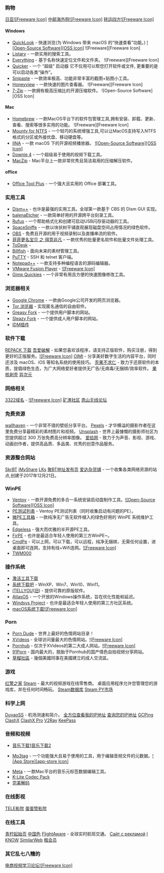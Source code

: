### 购物
[日亚](https://www.amazon.co.jp)[![Freeware Icon]](gmail&Wu-..)
[中邮海外购](https://buy.ems.com.cn)[![Freeware Icon]](手机&Wu82-39.)
[转运四方](http://www.transrush.com)[![Freeware Icon]](手机&q1-6.)

#### Windows
- [QuickLook](https://pooi.moe/QuickLook/) - 快速浏览(为 Windows 带来 macOS 的“快速查看”功能。) [![Open-Source Software][OSS Icon]](https://github.com/QL-Win/QuickLook/releases) ![Freeware][Freeware Icon]
- [Listary](https://www.listary.com/) - 一款实用的搜索工具。
- [Everything](https://www.voidtools.com/zh-cn/) - 基于名称快速定位文件和文件夹。 ![Freeware][Freeware Icon]
- [Quicker](https://getquicker.net/) - 一个 “超级” 启动器 它不仅用可以帮您打开软件或文件, 更重要的是可以启动各类“操作”。
- [Snipaste](https://zh.snipaste.com/) - 一款效率极高、功能非常丰富的截图+贴图小工具。
- [Honeyview](https://cn.bandisoft.com/honeyview/) - 一款快速的图片查看器。 ![Freeware][Freeware Icon]
- [7-Zip](https://www.7-zip.org) - 一款拥有极高压缩比的开源压缩软件。 ![Open-Source Software][OSS Icon]
#### Mac
- [Homebrew](https://brew.sh/index_zh-cn#install) - 一款MacOS平台下的软件包管理工具,拥有安装、卸载、更新、查看、搜索等很多实用的功能。 ![Freeware][Freeware Icon]
- [Mounty for NTFS](https://mounty.app) - 一个轻巧的系统增强工具,可以让MacOS支持写入NTFS格式的分区或外接优盘、移动硬盘等。
- [IINA](https://www.iina.io) - 一款 macOS 下的开源视频播放器。 [![Open-Source Software][OSS Icon]](https://github.com/iina/iina)
- [Downie 4](https://software.charliemonroe.net/downie/) - 一个超级易于使用的视频下载工具。
- [MacZip](https://ezip.awehunt.com) - Mac平台上一款非常优秀且简洁易用的压缩解压软件。
#### office
- [Office Tool Plus](https://otp.landian.vip/zh-cn/) - 一个强大且实用的 Office 部署工具。

### 实用工具
- [Dism++](https://dism.cf/) - 也许是最强的实用工具。全球第一款基于 CBS 的 Dism GUI 实现。
- [balenaEtcher](https://www.balena.io/etcher/) - 一款简单好用的开源跨平台刻录工具。
- [Rufus](https://rufus.ie/zh/) - 一个帮助格式化和创建可启动USB闪存驱动器的工具。
- [SpaceSniffe](http://www.uderzo.it/main_products/space_sniffer/index.html) - 一款以块状树平铺直观展现磁盘空间占用情况的绿色软件。
- [OBS](https://obsproject.com/zh-cn) - 免费且开源的用于视频录制以及直播串流的软件。
- [菲菲更名宝贝 之 得意非凡](http://www.ffhome.com/works/1406.html) - 一款优秀的批量更名软件和批量文件处理工具。
- [ToDesk](https://www.todesk.com) - 
- [Billfish](https://www.billfish.cn) - 面向未来的素材管理工具。
- [PuTTY](https://www.chiark.greenend.org.uk/~sgtatham/putty/latest.html) - SSH 和 telnet 客户端。
- [Notepad++](https://notepad-plus-plus.org) - 一款支持多种编程语言的源码编辑器。
- [VMware Fusion Player](https://customerconnect.vmware.com/evalcenter?p=fusion-player-personal) - [![Freeware Icon]](gmail&Wu-..)
- [Gimp Quickies](https://www.gimp.org/tutorials/GIMP_Quickies/) - 一个非常有用且方便的快速图像修改工具。

### 浏览器相关
- [Google Chrome](https://www.google.com/chrome/) - 一款由Google公司开发的网页浏览器。
- [Tor 浏览器](https://www.torproject.org/zh-CN/) - 实现匿名通信的自由软件。
- [Greasy Fork](https://greasyfork.org/zh-CN) - 一个提供用户脚本的网站。
- [Sleazy Fork](https://sleazyfork.org/zh-CN) - 一个提供成人用户脚本的网站。
- [IDM插件](https://chrome.google.com/webstore/detail/idm-integration-module/ngpampappnmepgilojfohadhhmbhlaek/related)

### 软件下载
[REPACK 下载](https://lrepacks.net/)
[吾爱破解](https://www.52pojie.cn/) - 如果您喜欢该程序，请支持正版软件，购买注册，得到更好的正版服务。[![Freeware Icon]](Jiangtaooooo&Li1-1..)
[OIMI](https://oimi.me) - 分享美好数字生活的内容平台，同时还涉及 macOS、iOS 等知名系统的使用技巧。
[歪果不求仁](https://www.wgbqr.com) - 致力于还原软件的本质，提倡绿色生态，为广大网络爱好者提供无广告/无病毒/无捆绑/效率软件。
[果核剥壳](https://www.ghxi.com/)
[异次元](https://www.iplaysoft.com/)

### 网络相关
[3322域名](http://www.pubyun.com/accounts/signin/) - [![Freeware Icon]](wjtao1993&Wu-..)
[矿渣社区](https://bbs.nas66.com)
[恩山无线论坛](https://www.right.com.cn/forum/)

### 免费资源
[wallhaven](https://wallhaven.cc/) - 一个非常不错的壁纸分享平台。
[Pexels](https://help.pexels.com/hc/en-us) - 才华横溢的摄影作者在这里免费分享最精彩的素材图片和视频。
[Unsplash](https://unsplash.com) - 世界上最慷慨的摄影师社区为您提供超过 300 万张免费高分辨率图像。
[爱给网](https://www.aigei.com) - 致力于为声音、影视、游戏、动画创作者，提供高品质、多品类、优秀的创意作品服务。

### 资源整合网站
[SkrBT](https://skrbtfabu.top)
[iMyShare](https://imyshare.com/)
[LKs](https://lkssite.vip)
[聚BT](https://jubt.top/)[地址发布页](https://gitlab.com/jubt/home)
[爱达杂货铺](https://adzhp.net/) - 一个收集各类网络资源的站点,创建于2017年12月21日。

### WinPE
- [Ventoy](https://www.ventoy.net/cn/index.html) - 一款开源免费的多合一系统安装启动盘制作工具。[![Open-Source Software][OSS Icon]](https://github.com/ventoy/Ventoy/releases)
- [PE测试列表](http://bbs.wuyou.net/forum.php?mod=viewthread&tid=426217&extra=page%3D1) - Ventoy PE测试列表（同时收集启动有问题的PE）。
- [微PE工具箱](https://www.wepe.com.cn) - 一款纯净无广告无软件植入的绿色好用的 WinPE 系统维护工具。
- [Edgeless](https://home.edgeless.top/#) - 强大而优雅的半开源PE工具。
- [FirPE](https://firpe.cn) - 也许是最适合年轻人使用的第三方WinPE~。
- [CmdPe](https://www.cmdpe.com) - 可以上网，可以下载，可以远程，纯净无捆绑，无需任何设置，进桌面即可连网，支持有线+Wifi连网。[![Freeware Icon]](188889686&2418287764)
- [TWM000](https://twm000.top)

### 操作系统
- [激活工具下载](http://www.aichunjing.com/jhgj1/)
- [系统下载吧](http://xtxzb.com) - WinXP、Win7、Win10、Win11。
- [ITELLYOU](https://next.itellyou.cn)([旧](https://msdn.itellyou.cn)) - 提供可靠的原版软件。
- [AtlasOS](https://atlasos.net) - 一个开放的Windows操作系统，旨在优化性能和延迟。
- [Windsys Project](https://windsys.win) - 也许是最适合年轻人使用的第三方社区系统。
- [macOS系统下载](https://www.applex.net/pages/macos/)[![Freeware Icon]](wjtao1993&q1-6.)

### Porn
- [Porn Dude](https://theporndude.com/zh) - 世界上最好的色情网站目录！
- [XVideos](https://www.xvideos.com) - 全球访问量最大的色情网站。[![Freeware Icon]](gmail&Wu-..)
- [Pornhub](https://www.pornhub.com) - 仅次于XVideos的第二大成人网站。[![Freeware Icon]](bsfq&q1-6.)
- [91Porn](https://91porn.com) - 国内最大的，脱胎于Pornhub的国产情色自拍视频分享网站。
- [草榴社區](https://t66y.com) - 幾個美國同事在美國建立的成人交流區。

### 游戏
[红警之家](http://www.uc129.com)
[Steam](http://store.steampowered.com/) - 最大的视频游戏在线零售商。 桌面应用程序允许您管理您的游戏库，并在任何时间畅玩。
[Steam数据库](https://steamdb.info)
[Steam PY市场](https://steampy.com)

### 科学上网
[DuyaoSS](https://www.duyaoss.com) - 机场测速和简介。
[全方位查看我的IP地址](https://ip.skk.moe/)
[查询您的IP地址](http://www.ip111.cn/)
[GCPing](https://gcping.com/)
[ClashX](https://github.com/yichengchen/clashX)
[ClashX Pro](https://install.appcenter.ms/users/clashx/apps/clashx-pro/distribution_groups/public)
[V2Ray](https://v2ray.com)
[KeePass](https://keepass.info)

### 音频和视频
- [音乐下载1](https://music.y444.cn/#/)[音乐下载2](https://tool.liumingye.cn/music/?page=searchPage#/)
* [Mp3tag](https://mp3tag.app/) - 一个功能强大且易于使用的工具，用于编辑音频文件的元数据。[![App Store][app-store Icon]](https://apps.apple.com/app/id1532597159/)
- [Meta]() - 一款Mac平台的音乐元标签数据编辑工具。
- [K-Lite Codec Pack](https://www.codecguide.com)
- [完美解码](https://jm.wmzhe.com)

### 在线影视
[TELE影院](https://tgyyvip.com)
[蛋蛋赞影院](https://www.dandanzan10.top)


### 在线工具
[青柠起始页](https://limestart.cn/)
[中国色](http://zhongguose.com)
[FlightAware](https://zh.flightaware.com) - 全球实时航班交通。
[Сайт с рекламой](https://checkadblock.ru)
[I KNOW](ttps://iknowwhatyoudownload.com/)
[SimilarWeb](https://www.similarsites.com)
[租会员](http://www.zuxunlei.cn)

### 其它乱七八糟的
[电商视频学习论坛](http://www.jcxxzj.com)[![Freeware Icon]](QQ登陆)